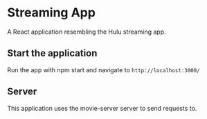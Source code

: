 # Streaming App

A React application resembling the Hulu streaming app.

## Start the application

Run the app with npm start
and navigate to `http://localhost:3000/`

## Server

This application uses the movie-server server to send requests to.